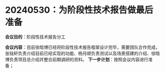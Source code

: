 # 20240530：为阶段性技术报告做最后准备
**会议目的**：阶段性技术报告分工

**会议内容**：目前徐晗博已经将阶段性技术报告框架设计完毕，需要团队合作完成，张铭轩负责介绍目前已经实现的功能、杨月顺负责测试以及场景搭建的介绍、徐晗博负责项目总介绍并整合前期调研的资料。
**下一步计划**：按照会议内容进行准备；